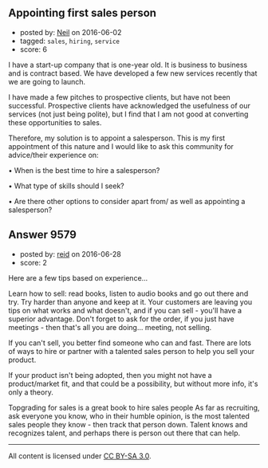 ## Appointing first sales person

- posted by: [Neil](https://stackexchange.com/users/2711480/neil) on 2016-06-02
- tagged: `sales`, `hiring`, `service`
- score: 6

I have a start-up company that is one-year old. It is business to business and is contract based. We have developed a few new services recently that we are going to launch. 

I have made a few pitches to prospective clients, but have not been successful. Prospective clients have acknowledged the usefulness of our services (not just being polite), but I find that I am not good at converting these opportunities to sales.

Therefore, my solution is to appoint a salesperson. This is my first appointment of this nature and I would like to ask this community for advice/their experience on:

• When is the best time to hire a salesperson?

• What type of skills should I seek?

• Are there other options to consider apart from/ as well as appointing a salesperson?



## Answer 9579

- posted by: [reid](https://stackexchange.com/users/8716565/reid) on 2016-06-28
- score: 2

Here are a few tips based on experience...

Learn how to sell: read books, listen to audio books and go out there and try.  Try harder than anyone and keep at it.   Your customers are leaving you tips on what works and what doesn't, and if you can sell - you'll have a superior advantage.   Don't forget to ask for the order, if you just have meetings - then that's all you are doing... meeting, not selling.

If you can't sell, you better find someone who can and fast.   There are lots of ways to hire or partner with a talented sales person to help you sell your product.   

If your product isn't being adopted, then you might not have a product/market fit, and that could be a possibility, but without more info, it's only a theory. 

Topgrading for sales is a great book to hire sales people
As far as recruiting, ask everyone you know, who in their humble opinion, is the most talented sales people they know - then track that person down.   Talent knows and recognizes talent, and perhaps there is person out there that can help.



---

All content is licensed under [CC BY-SA 3.0](https://creativecommons.org/licenses/by-sa/3.0/).
